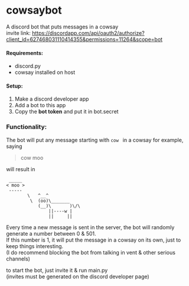 # cowsaybot
A discord bot that puts messages in a cowsay  
invite link: https://discordapp.com/api/oauth2/authorize?client_id=627468031110414355&permissions=11264&scope=bot

#### Requirements:
- discord.py
- cowsay installed on host

#### Setup:
1. Make a discord developer app
2. Add a bot to this app
3. Copy the **bot token** and put it in bot.secret

### Functionality:
The bot will put any message starting with `cow ` in a cowsay
for example, saying 
>cow moo

will result in
```
 _____
< moo >
 -----
        \   ^__^
         \  (oo)\_______
            (__)\       )\/\
                ||----w |
                ||     ||
```
Every time a new message is sent in the server, the bot will randomly generate a number between 0 & 501.  
If this number is 1, it will put the message in a cowsay on its own, just to keep things interesting.  
(I do recommend blocking the bot from talking in vent & other serious channels)


to start the bot, just invite it & run main.py  
(invites must be generated on the discord developer page)
